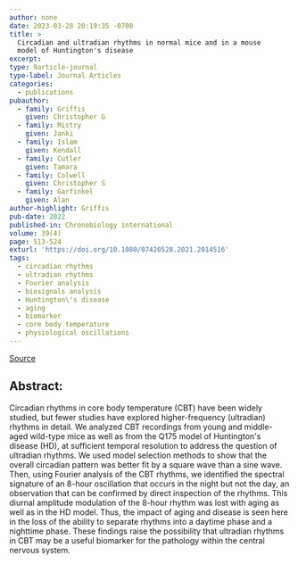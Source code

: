 ```yaml
---
author: none
date: 2023-03-28 20:19:35 -0700
title: >
  Circadian and ultradian rhythms in normal mice and in a mouse
  model of Huntington's disease
excerpt:
type: 9article-journal
type-label: Journal Articles
categories:
  - publications
pubauthor:
  - family: Griffis
    given: Christopher G
  - family: Mistry
    given: Janki
  - family: Islam
    given: Kendall
  - family: Cutler
    given: Tamara
  - family: Colwell
    given: Christopher S
  - family: Garfinkel
    given: Alan
author-highlight: Griffis
pub-date: 2022
published-in: Chronobiology international
volume: 39(4)
page: 513-524
exturl: 'https://doi.org/10.1080/07420528.2021.2014516'
tags:
  - circadian rhythms
  - ultradian rhythms
  - Fourier analysis
  - biosignals analysis
  - Huntington\'s disease
  - aging
  - biomarker
  - core body temperature
  - physiological oscillations
---
```


<a href="https://doi.org/10.1080/07420528.2021.2014516" target="_blank">Source</a>

## Abstract:

Circadian rhythms in core body temperature (CBT) have been
widely studied, but fewer studies have explored higher-frequency
(ultradian) rhythms in detail. We analyzed CBT recordings from young
and middle-aged wild-type mice as well as from the Q175 model of
Huntington's disease (HD), at sufficient temporal resolution to
address the question of ultradian rhythms. We used model selection
methods to show that the overall circadian pattern was better fit by
a square wave than a sine wave. Then, using Fourier analysis of the
CBT rhythms, we identified the spectral signature of an 8-hour
oscillation that occurs in the night but not the day, an observation
that can be confirmed by direct inspection of the rhythms. This
diurnal amplitude modulation of the 8-hour rhythm was lost with
aging as well as in the HD model. Thus, the impact of aging and
disease is seen here in the loss of the ability to separate rhythms
into a daytime phase and a nighttime phase. These findings raise the
possibility that ultradian rhythms in CBT may be a useful biomarker
for the pathology within the central nervous system.
